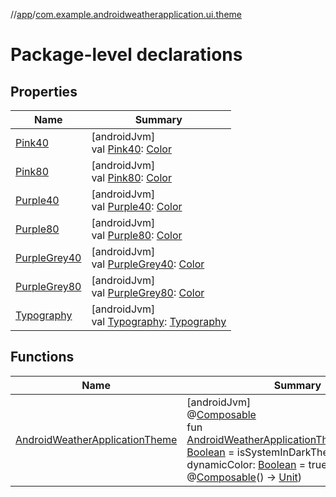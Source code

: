 //[app](../../index.md)/[com.example.androidweatherapplication.ui.theme](index.md)

# Package-level declarations

## Properties

| Name | Summary |
|---|---|
| [Pink40](-pink40.md) | [androidJvm]<br>val [Pink40](-pink40.md): [Color](https://developer.android.com/reference/kotlin/androidx/compose/ui/graphics/Color.html) |
| [Pink80](-pink80.md) | [androidJvm]<br>val [Pink80](-pink80.md): [Color](https://developer.android.com/reference/kotlin/androidx/compose/ui/graphics/Color.html) |
| [Purple40](-purple40.md) | [androidJvm]<br>val [Purple40](-purple40.md): [Color](https://developer.android.com/reference/kotlin/androidx/compose/ui/graphics/Color.html) |
| [Purple80](-purple80.md) | [androidJvm]<br>val [Purple80](-purple80.md): [Color](https://developer.android.com/reference/kotlin/androidx/compose/ui/graphics/Color.html) |
| [PurpleGrey40](-purple-grey40.md) | [androidJvm]<br>val [PurpleGrey40](-purple-grey40.md): [Color](https://developer.android.com/reference/kotlin/androidx/compose/ui/graphics/Color.html) |
| [PurpleGrey80](-purple-grey80.md) | [androidJvm]<br>val [PurpleGrey80](-purple-grey80.md): [Color](https://developer.android.com/reference/kotlin/androidx/compose/ui/graphics/Color.html) |
| [Typography](-typography.md) | [androidJvm]<br>val [Typography](-typography.md): [Typography](https://developer.android.com/reference/kotlin/androidx/compose/material3/Typography.html) |

## Functions

| Name | Summary |
|---|---|
| [AndroidWeatherApplicationTheme](-android-weather-application-theme.md) | [androidJvm]<br>@[Composable](https://developer.android.com/reference/kotlin/androidx/compose/runtime/Composable.html)<br>fun [AndroidWeatherApplicationTheme](-android-weather-application-theme.md)(darkTheme: [Boolean](https://kotlinlang.org/api/latest/jvm/stdlib/kotlin/-boolean/index.html) = isSystemInDarkTheme(), dynamicColor: [Boolean](https://kotlinlang.org/api/latest/jvm/stdlib/kotlin/-boolean/index.html) = true, content: @[Composable](https://developer.android.com/reference/kotlin/androidx/compose/runtime/Composable.html)() -&gt; [Unit](https://kotlinlang.org/api/latest/jvm/stdlib/kotlin/-unit/index.html)) |
